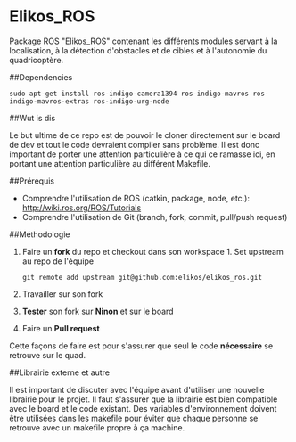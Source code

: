 Elikos_ROS
===

Package ROS "Elikos_ROS" contenant les différents modules servant à la localisation, à la détection d'obstacles et de cibles et à l'autonomie du quadricoptère.

##Dependencies

	sudo apt-get install ros-indigo-camera1394 ros-indigo-mavros ros-indigo-mavros-extras ros-indigo-urg-node

##Wut is dis

Le but ultime de ce repo est de pouvoir le cloner directement sur le board de dev et tout le code devraient compiler sans problème. Il est donc important de porter une attention particulière à ce qui ce ramasse ici, en portant une attention particulière au différent Makefile.


##Prérequis

  - Comprendre l'utilisation de ROS (catkin, package, node, etc.): http://wiki.ros.org/ROS/Tutorials
  - Comprendre l'utilisation de Git (branch, fork, commit, pull/push request)

##Méthodologie

  1. Faire un **fork** du repo et checkout dans son workspace
	1. Set upstream au repo de l'équipe
		
		`git remote add upstream git@github.com:elikos/elikos_ros.git`
  2. Travailler sur son fork
  3. **Tester** son fork sur **Ninon** et sur le board
  4. Faire un **Pull request**
  
Cette façons de faire est pour s'assurer que seul le code **nécessaire** se retrouve sur le quad.

##Librairie externe et autre

Il est important de discuter avec l'équipe avant d'utiliser une nouvelle librairie pour le projet. Il faut s'assurer que la librairie est bien compatible avec le board et le code existant. Des variables d'environnement doivent être utilisées dans les makefile pour éviter que chaque personne se retrouve avec un makefile propre à ça machine.
